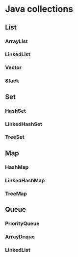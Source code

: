 # Java collections

## List

### ArrayList

### LinkedList

### Vector

### Stack

## Set

### HashSet

### LinkedHashSet

### TreeSet

## Map

### HashMap

### LinkedHashMap

### TreeMap

## Queue

### PriorityQueue

### ArrayDeque

### LinkedList
